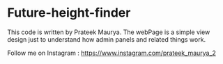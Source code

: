 # Future-height-finder
This code is written by Prateek Maurya.
The webPage is a simple view design just to understand how admin panels and related things work.


Follow me on Instagram : https://www.instagram.com/prateek_maurya_2
